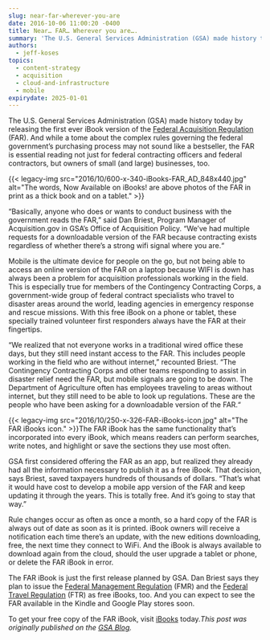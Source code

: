 ```yaml
---
slug: near-far-wherever-you-are
date: 2016-10-06 11:00:20 -0400
title: Near… FAR… Wherever you are….
summary: 'The U.S. General Services Administration (GSA) made history today by releasing the first ever iBook version of the Federal Acquisition Regulation (FAR). And while a tome about the complex rules governing the federal government’s purchasing process may not sound like a bestseller, the FAR is essential reading not just for federal contracting officers and federal'
authors:
  - jeff-koses
topics:
  - content-strategy
  - acquisition
  - cloud-and-infrastructure
  - mobile
expirydate: 2025-01-01
---
```


The U.S. General Services Administration (GSA) made history today by releasing the first ever iBook version of the [Federal Acquisition Regulation](http://www.gsa.gov/portal/content/101126) (FAR). And while a tome about the complex rules governing the federal government’s purchasing process may not sound like a bestseller, the FAR is essential reading not just for federal contracting officers and federal contractors, but owners of small (and large) businesses, too.

{{< legacy-img src="2016/10/600-x-340-iBooks-FAR\_AD\_848x440.jpg" alt="The words, Now Available on iBooks! are above photos of the FAR in print as a thick book and on a tablet." >}}

“Basically, anyone who does or wants to conduct business with the government reads the FAR,” said Dan Briest, Program Manager of Acquisition.gov in GSA’s Office of Acquisition Policy. “We’ve had multiple requests for a downloadable version of the FAR because contracting exists regardless of whether there’s a strong wifi signal where you are.“

Mobile is the ultimate device for people on the go, but not being able to access an online version of the FAR on a laptop because WIFI is down has always been a problem for acquisition professionals working in the field. This is especially true for members of the Contingency Contracting Corps, a government-wide group of federal contract specialists who travel to disaster areas around the world, leading agencies in emergency response and rescue missions.  With this free iBook on a phone or tablet, these specially trained volunteer first responders always have the FAR at their fingertips.

“We realized that not everyone works in a traditional wired office these days, but they still need instant access to the FAR. This includes people working in the field who are without internet,” recounted Briest. “The Contingency Contracting Corps and other teams responding to assist in disaster relief need the FAR, but mobile signals are going to be down. The Department of Agriculture often has employees traveling to areas without internet, but they still need to be able to look up regulations.  These are the people who have been asking for a downloadable version of the FAR.“

{{< legacy-img src="2016/10/250-x-326-FAR-iBooks-icon.jpg" alt="The FAR iBooks icon." >}}The FAR iBook has the same functionality that’s incorporated into every iBook, which means readers can perform searches, write notes, and highlight or save the sections they use most often.

GSA first considered offering the FAR as an app, but realized they already had all the information necessary to publish it as a free iBook. That decision, says Briest, saved taxpayers hundreds of thousands of dollars. “That’s what it would have cost to develop a mobile app version of the FAR and keep updating it through the years. This is totally free. And it’s going to stay that way.”

Rule changes occur as often as once a month, so a hard copy of the FAR is always out of date as soon as it is printed. iBook owners will receive a notification each time there’s an update, with the new editions downloading, free, the next time they connect to WiFi. And the iBook is always available to download again from the cloud, should the user upgrade a tablet or phone, or delete the FAR iBook in error.

The FAR iBook is just the first release planned by GSA. Dan Briest says they plan to issue the [Federal Management Regulation](http://www.gsa.gov/portal/category/21221) (FMR) and the [Federal Travel Regulation](http://www.gsa.gov/portal/content/104790) (FTR) as free iBooks, too.  And you can expect to see the FAR available in the Kindle and Google Play stores soon.

To get your free copy of the FAR iBook, visit [iBooks](https://itunes.apple.com/us/book/federal-acquisition-regulation/id1157047050?ls=1&mt=11) today._This post was originally published on the [GSA Blog](http://www.gsa.gov/blog)._
